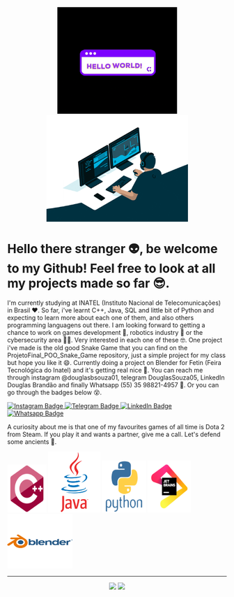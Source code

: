 <div align = "center">
<img src = "giphyhello.gif" width = "275px">
<img src = "giphy.gif" width = "325px">
</div>

# Hello there stranger 👽, be welcome to my Github! Feel free to look at all my projects made so far 😎.
I'm currently studying at INATEL (Instituto Nacional de Telecomunicações) in Brasil ❤. So far, i've learnt C++, Java, SQL and little bit of Python and expecting to learn more about each one of them, and also others programming languagens out there. 
I am looking forward to getting a chance to work on games development 👾, robotics industry 🤖 or the cybersecurity area 🐱‍💻. Very interested in each one of these 🤓.
One project i've made is the old good Snake Game that you can find on the ProjetoFinal_POO_Snake_Game repository, just a simple project for my class but hope you like it 😄. Currently doing a project on Blender for Fetin (Feira Tecnológica do Inatel) and it's getting real nice 🧐.
You can reach me through instagram @douglasbsouza01, telegram DouglasSouza05, LinkedIn Douglas Brandão and finally Whatsapp (55) 35 98821-4957 👀. Or you can go through the badges below 😵.

<div>
<a href = "https://www.instagram.com/douglasbsouza01/">
  <img src = "https://img.shields.io/badge/Instagram-E4405F?style=for-the-badge&logo=instagram&logoColor=white" alt = "Instagram Badge"/>
</a>
<a href = "https://web.telegram.org/z/">
  <img src = "https://img.shields.io/badge/Telegram-2CA5E0?style=for-the-badge&logo=telegram&logoColor=white" alt = "Telegram Badge"/>
</a>
<a href = "https://www.linkedin.com/in/douglas-brand%C3%A3o-88a1b71a2/">
  <img src = "https://img.shields.io/badge/LinkedIn-0077B5?style=for-the-badge&logo=linkedin&logoColor=white" alt = "LinkedIn Badge"/>
</a>
<a href = "https://web.whatsapp.com/">
  <img src = "https://img.shields.io/badge/WhatsApp-25D366?style=for-the-badge&logo=whatsapp&logoColor=white" alt = "Whatsapp Badge"/>
</a>
</div>

A curiosity about me is that one of my favourites games of all time is Dota 2 from Steam. If you play it and wants a partner, give me a call. Let's defend some ancients  🧠.

<div> 
<img src = "cplusplus-original.svg" width = "90px" height = "110px">
<img src = "java-original-wordmark.svg" width = "120px" height = "140px">
<img src = "python-original-wordmark.svg" width = "100px" height = "120px">
<img src = "jetbrains-original.svg" width = "100px" height = "120px">
<img src = "blender-original-wordmark.svg" width = "150px" height = "125px">
</div>

---

<div align = "center">
<img height = "200cm" src = "https://github-readme-stats.vercel.app/api/top-langs/?username=DouglasSouza05&show_icons=true&theme=ocean_dark&count_private=true"/>
<img height = "200cm" src = "https://github-readme-stats.vercel.app/api?username=DouglasSouza05&show_icons=true&theme=ocean_dark&count_private=true" />
</div>
